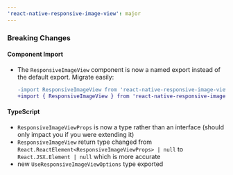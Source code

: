 ```yaml
---
'react-native-responsive-image-view': major
---
```


### Breaking Changes

#### Component Import

- The `ResponsiveImageView` component is now a named export instead of the default export. Migrate easily:

  ```diff
  -import ResponsiveImageView from 'react-native-responsive-image-view';
  +import { ResponsiveImageView } from 'react-native-responsive-image-view';
  ```

#### TypeScript

- `ResponsiveImageViewProps` is now a type rather than an interface (should only impact you if you were extending it)
- `ResponsiveImageView` return type changed from `React.ReactElement<ResponsiveImageViewProps> | null` to `React.JSX.Element | null` which is more accurate
- new `UseResponsiveImageViewOptions` type exported
